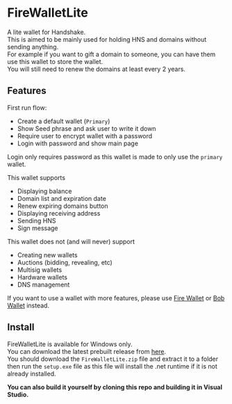 # FireWalletLite
A lite wallet for Handshake.  
This is aimed to be mainly used for holding HNS and domains without sending anything.  
For example if you want to gift a domain to someone, you can have them use this wallet to store the wallet.  
You will still need to renew the domains at least every 2 years.


## Features
First run flow:
- Create a default wallet (`Primary`)
- Show Seed phrase and ask user to write it down
- Require user to encrypt wallet with a password
- Login with password and show main page

Login only requires password as this wallet is made to only use the `primary` wallet.


This wallet supports
- Displaying balance
- Domain list and expiration date
- Renew expiring domains button
- Displaying receiving address
- Sending HNS
- Sign message 

This wallet does not (and will never) support
- Creating new wallets
- Auctions (bidding, revealing, etc)
- Multisig wallets
- Hardware wallets
- DNS management


If you want to use a wallet with more features, please use [Fire Wallet](https://firewallet.au) or [Bob Wallet](https://bobwallet.io) instead.

## Install
FireWalletLite is available for Windows only.  
You can download the latest prebuilt release from [here](https://git.woodburn.au/nathanwoodburn/FireWalletLite/releases).  
You should download the `FireWalletLite.zip` file and extract it to a folder then run the `setup.exe` file as this file will install the .net runtime if it is not already installed.  

**You can also build it yourself by cloning this repo and building it in Visual Studio.**